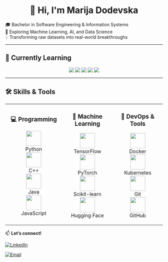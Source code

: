 <!-- Profile Header -->
<h1 align="center">👋 Hi, I'm Marija Dodevska</h1>

<p>
🎓 Bachelor in Software Engineering & Information Systems<br>
🤖 Exploring Machine Learning, AI, and Data Science<br>
💡 Transforming raw datasets into real-world breakthroughs
</p>

---

## 🌱 Currently Learning  

<p align="center">
  <img src="https://img.shields.io/badge/Deep%20Learning-FF6F00?style=for-the-badge&logo=tensorflow&logoColor=white" />
  <img src="https://img.shields.io/badge/MLOps-FF4B4B?style=for-the-badge&logo=mlflow&logoColor=white" />
  <img src="https://img.shields.io/badge/NLP-8E44AD?style=for-the-badge&logo=spacy&logoColor=white" />
  <img src="https://img.shields.io/badge/Model%20Deployment-2496ED?style=for-the-badge&logo=docker&logoColor=white" />
  <img src="https://img.shields.io/badge/Feature%20Engineering-FFD43B?style=for-the-badge&logo=python&logoColor=black" />
</p>

---

## 🛠 Skills & Tools  

<table>
<tr>
<td align="center" width="230">
  
### 💻 Programming  
<img src="https://skillicons.dev/icons?i=python" width="48" /><br>Python  
<img src="https://skillicons.dev/icons?i=cpp" width="48" /><br>C++  
<img src="https://skillicons.dev/icons?i=java" width="48" /><br>Java  
<img src="https://skillicons.dev/icons?i=js" width="48" /><br>JavaScript  

</td>
<td align="center" width="230">
  
### 🤖 Machine Learning  
<img src="https://skillicons.dev/icons?i=tensorflow" width="48" /><br>TensorFlow  
<img src="https://skillicons.dev/icons?i=pytorch" width="48" /><br>PyTorch  
<img src="https://upload.wikimedia.org/wikipedia/commons/0/05/Scikit_learn_logo_small.svg" width="48"><br>Scikit-learn  
<img src="https://huggingface.co/front/assets/huggingface_logo.svg" width="48"><br>Hugging Face  

</td>
<td align="center" width="230">

### 🚀 DevOps & Tools  
<img src="https://skillicons.dev/icons?i=docker" width="48"><br>Docker  
<img src="https://skillicons.dev/icons?i=kubernetes" width="48"><br>Kubernetes  
<img src="https://skillicons.dev/icons?i=git" width="48"><br>Git  
<img src="https://skillicons.dev/icons?i=github" width="48"><br>GitHub  

</td>
</tr>
</table>


📫 **Let’s connect!**  

[![LinkedIn](https://skillicons.dev/icons?i=linkedin)](https://www.linkedin.com/in/marija-dodevska-31ba8b24b/)  

[![Email](https://img.shields.io/badge/Email-marijadodevska01@gmail.com-D14836?style=for-the-badge&logo=gmail&logoColor=white)](mailto:marijadodevska01@gmail.com)  
